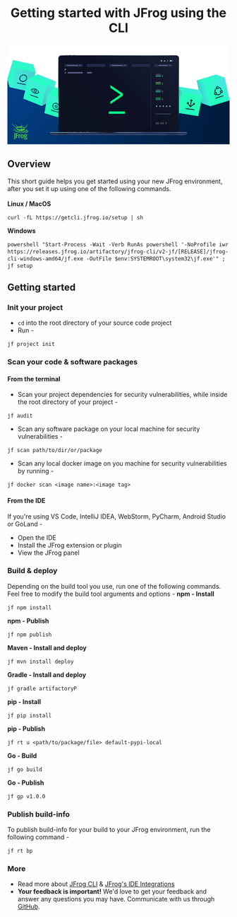 <h1 align="center">Getting started with JFrog using the CLI</h1>

<div align="center">
    <img src="images/jfrog-cli-intro.png"></img>
</div>

## Overview
This short guide helps you get started using your new JFrog environment, after you set it up using one of the following commands.<br><br>
**Linux / MacOS**<br>
```
curl -fL https://getcli.jfrog.io/setup | sh
```
**Windows**<br>
```
powershell "Start-Process -Wait -Verb RunAs powershell '-NoProfile iwr https://releases.jfrog.io/artifactory/jfrog-cli/v2-jf/[RELEASE]/jfrog-cli-windows-amd64/jf.exe -OutFile $env:SYSTEMROOT\system32\jf.exe'" ; jf setup
```
## Getting started
### Init your project
* ``cd`` into the root directory of your source code project
* Run -
```
jf project init
```
### Scan your code & software packages
#### From the terminal
* Scan your project dependencies for security vulnerabilities, while inside the root directory of your project -
```
jf audit
```
* Scan any software package on your local machine for security vulnerabilities - 
```
jf scan path/to/dir/or/package
```
* Scan any local docker image on you machine for security vulnerabilities by running -
```
jf docker scan <image name>:<image tag>
```
#### From the IDE
If you're using VS Code, IntelliJ IDEA, WebStorm, PyCharm, Android Studio or GoLand - 
* Open the IDE
* Install the JFrog extension or plugin
* View the JFrog panel
### Build & deploy
Depending on the build tool you use, run one of the following commands. Feel free to modify the build tool arguments and options - 
**npm - Install**
```
jf npm install
```
**npm - Publish**
```
jf npm publish
```
**Maven - Install and deploy**
```
jf mvn install deploy
```
**Gradle - Install and deploy**
```
jf gradle artifactoryP
```
**pip - Install**
```
jf pip install
```
**pip - Publish**
```
jf rt u <path/to/package/file> default-pypi-local
```
**Go - Build**
```
jf go build
```
**Go - Publish**
```
jf gp v1.0.0
```
### Publish build-info
To publish build-info for your build to your JFrog environment, run the following command - 
```
jf rt bp
```
### More
* Read more about [JFrog CLI](https://www.jfrog.com/confluence/display/CLI/JFrog+CLI) & [JFrog's IDE Integrations](https://www.jfrog.com/confluence/display/JFROG/IDE+Integration)
* **Your feedback is important!** We'd love to get your feedback and answer any questions you may have.
Communicate with us through [GitHub](https://github.com/jfrog/jfrog-cli/issues).
